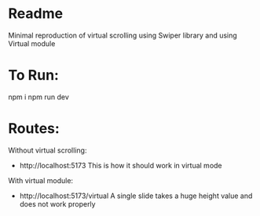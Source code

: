 # Readme

Minimal reproduction of virtual scrolling using Swiper library and using Virtual module

# To Run:

npm i
npm run dev

# Routes:

Without virtual scrolling:

- http://localhost:5173
  This is how it should work in virtual mode

With virtual module:

- http://localhost:5173/virtual
  A single slide takes a huge height value and does not work properly
